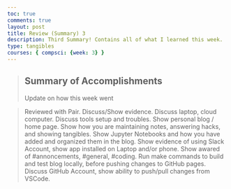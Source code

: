 ```yaml
---
toc: true
comments: true
layout: post
title: Review (Summary) 3
description: Third Summary! Contains all of what I learned this week.
type: tangibles
courses: { compsci: {week: 3} }
---
```


> ## Summary of Accomplishments
> Update on how this week went

> Reviewed with Pair. Discuss/Show evidence.
Discuss laptop, cloud computer.
Discuss tools setup and troubles.
Show personal blog / home page.
Show how you are maintaining notes, answering hacks, and showing tangibles.
Show Jupyter Notebooks and how you have added and organized them in the blog.
Show evidence of using Slack Account, show app installed on Laptop and/or phone. Show awared of #annoncements, #general, #coding.
Run make commands to build and test blog locally, before pushing changes to GitHub pages.
Discuss GitHub Account, show ability to push/pull changes from VSCode.